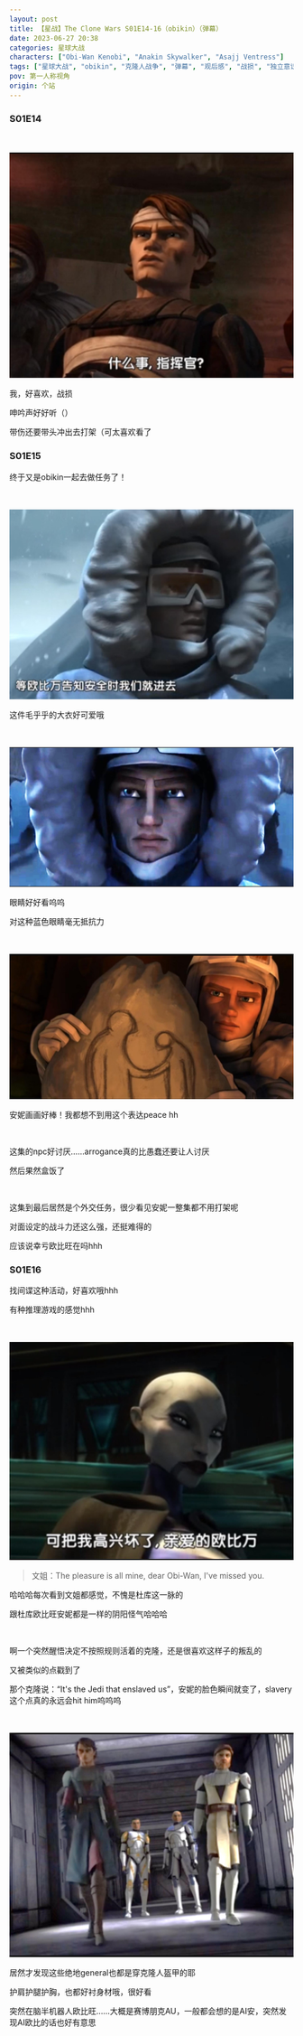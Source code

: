 ```yaml
---
layout: post
title: 【星战】The Clone Wars S01E14-16（obikin）（弹幕）
date: 2023-06-27 20:38
categories: 星球大战
characters: ["Obi-Wan Kenobi", "Anakin Skywalker", "Asajj Ventress"]
tags: ["星球大战", "obikin", "克隆人战争", "弹幕", "观后感", "战损", "独立意识"]
pov: 第一人称视角
origin: 个站
---
```


### S01E14

<br><br>
![114-1](https://raw.githubusercontent.com/junesirius/junesirius.github.io/master/assets/images/Star_Wars/The_Clone_Wars/S01/the-clone-wars-114-1.jpg)

我，好喜欢，战损

呻吟声好好听（）

带伤还要带头冲出去打架（可太喜欢看了

### S01E15

终于又是obikin一起去做任务了！

<br><br>
![115-1](https://raw.githubusercontent.com/junesirius/junesirius.github.io/master/assets/images/Star_Wars/The_Clone_Wars/S01/the-clone-wars-115-1.jpg)

这件毛乎乎的大衣好可爱哦

<br><br>
![115-2](https://raw.githubusercontent.com/junesirius/junesirius.github.io/master/assets/images/Star_Wars/The_Clone_Wars/S01/the-clone-wars-115-2.jpg)

眼睛好好看呜呜

对这种蓝色眼睛毫无抵抗力

<br><br>
![115-3](https://raw.githubusercontent.com/junesirius/junesirius.github.io/master/assets/images/Star_Wars/The_Clone_Wars/S01/the-clone-wars-115-3.jpg)

安妮画画好棒！我都想不到用这个表达peace hh

<br>

这集的npc好讨厌……arrogance真的比愚蠢还要让人讨厌

然后果然盒饭了

<br>

这集到最后居然是个外交任务，很少看见安妮一整集都不用打架呢

对面设定的战斗力还这么强，还挺难得的

应该说幸亏欧比旺在吗hhh

### S01E16

找间谍这种活动，好喜欢哦hhh

有种推理游戏的感觉hhh

<br><br>
![116-1](https://raw.githubusercontent.com/junesirius/junesirius.github.io/master/assets/images/Star_Wars/The_Clone_Wars/S01/the-clone-wars-116-1.jpg)

> 文姐：The pleasure is all mine, dear Obi-Wan, I've missed you.

哈哈哈每次看到文姐都感觉，不愧是杜库这一脉的

跟杜库欧比旺安妮都是一样的阴阳怪气哈哈哈

<br>

啊一个突然醒悟决定不按照规则活着的克隆，还是很喜欢这样子的叛乱的

又被类似的点戳到了

那个克隆说：“It's the Jedi that enslaved us”，安妮的脸色瞬间就变了，slavery这个点真的永远会hit him呜呜呜

<br><br>
![116-2](https://raw.githubusercontent.com/junesirius/junesirius.github.io/master/assets/images/Star_Wars/The_Clone_Wars/S01/the-clone-wars-116-2.jpg)

居然才发现这些绝地general也都是穿克隆人盔甲的耶

护肩护腿护胸，也都好衬身材哦，很好看

突然在脑半机器人欧比旺……大概是赛博朋克AU，一般都会想的是AI安，突然发现AI欧比的话也好有意思
